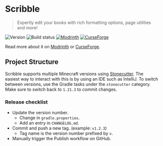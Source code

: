# Scribble

> Expertly edit your books with rich formatting options, page utilities and more!

![Version](https://img.shields.io/github/v/release/chrrs/scribble?include_prereleases&style=flat-square)
![Build status](https://img.shields.io/github/actions/workflow/status/chrrs/scribble/build.yml?style=flat-square)
[![Modrinth](https://img.shields.io/modrinth/dt/yXAvIk0x?style=flat-square&logo=modrinth)](https://modrinth.com/mod/scribble)
[![CurseForge](https://img.shields.io/curseforge/dt/1051344?style=flat-square&logo=curseforge)](https://curseforge.com/minecraft/mc-mods/scribble)

Read more about it on [Modrinth](https://modrinth.com/mod/scribble) or [CurseForge](https://curseforge.com/minecraft/mc-mods/scribble).

## Project Structure

Scribble supports multiple Minecraft versions using [Stonecutter](https://stonecutter.kikugie.dev/).
The easiest way to interact with this is by using an IDE such as IntelliJ. To switch between versions,
use the Gradle tasks under the `stonecutter` category. Make sure to switch back to `1.21.3` to commit changes.

### Release checklist

- Update the version number.
  - Change in `gradle.properties`.
  - Add an entry in `CHANGELOG.md`.
- Commit and push a new tag. (example: `v1.2.3`)
  - Tag name is the version number prefixed by `v`.
- Manually trigger the Publish workflow on GitHub.
